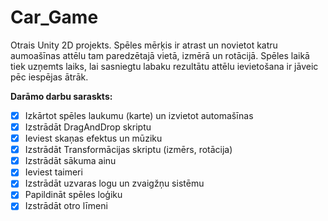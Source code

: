 # Car_Game
Otrais Unity 2D projekts.
Spēles mērķis ir atrast un novietot katru 
aumoašīnas attēlu tam paredzētajā vietā, 
izmērā un rotācijā. Spēles laikā tiek uzņemts laiks, 
lai sasniegtu labaku rezultātu attēlu ievietošana ir 
jāveic pēc iespējas ātrāk.

**Darāmo darbu saraskts:**
- [x] Izkārtot spēles laukumu (karte) un izvietot automašīnas
- [x] Izstrādāt DragAndDrop skriptu
- [x] Ieviest skaņas efektus un mūziku
- [x] Izstrādāt Transformācijas skriptu (izmērs, rotācija)
- [x] Izstrādāt sākuma ainu
- [x] Ieviest taimeri
- [x] Izstrādāt uzvaras logu un zvaigžņu sistēmu
- [x] Papildināt spēles loģiku
- [x] Izstrādāt otro līmeni
